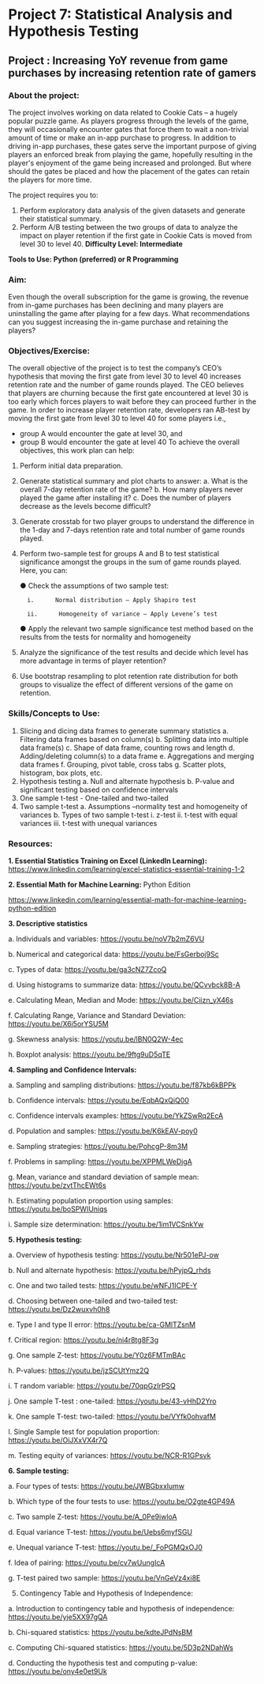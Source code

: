 # Project 7: Statistical Analysis and Hypothesis Testing
## Project : Increasing YoY revenue from game purchases by increasing retention rate of gamers

### About the project:
The project involves working on data related to Cookie Cats – a hugely popular puzzle game. As players progress through the levels of the game, they will occasionally encounter gates that force them to wait a non-trivial amount of time or make an in-app purchase to progress. In addition to driving in-app purchases, these gates serve the important purpose of giving players an enforced break from playing the game, hopefully resulting in the player's enjoyment of the game being increased and prolonged. But where should the gates be placed and how the placement of the gates can retain the players for more time.

The project requires you to:
1.	Perform exploratory data analysis of the given datasets and generate their statistical summary.
2.	Perform A/B testing between the two groups of data to analyze the impact on player retention if the first gate in Cookie Cats is moved from level 30 to level 40.
__Difficulty Level: Intermediate__

__Tools to Use: Python (preferred) or R Programming__

### Aim:
Even though the overall subscription for the game is growing, the revenue from in-game purchases has been declining and many players are uninstalling the game after playing for a few days. What recommendations can you suggest increasing the in-game purchase and retaining the players?

### Objectives/Exercise:
The overall objective of the project is to test the company’s CEO’s hypothesis that moving the first gate from level 30 to level 40 increases retention rate and the number of game rounds played. The CEO believes that players are churning because the first gate encountered at level 30 is too early which forces players to wait before they can proceed further in the game.
 In order to increase player retention rate, developers ran AB-test by moving the first gate from level 30 to level 40 for some players i.e.,
-	group A would encounter the gate at level 30, and
-	group B would encounter the gate at level 40
 To achieve the overall objectives, this work plan can help:
1.	Perform initial data preparation.
2.	Generate statistical summary and plot charts to answer:
a.	What is the overall 7-day retention rate of the game?
b.	How many players never played the game after installing it?
c.	Does the number of players decrease as the levels become difficult?
3.	Generate crosstab for two player groups to understand the difference in the 1-day and 7-days retention rate and total number of game rounds played.
4.	Perform two-sample test for groups A and B to test statistical significance amongst the groups in the sum of game rounds played. Here, you can:
      
      ●	Check the assumptions of two sample test:
      
          i.      Normal distribution – Apply Shapiro test
          
          ii.      Homogeneity of variance – Apply Levene’s test
      
      ●	Apply the relevant two sample significance test method based on the results from the tests for normality and homogeneity

5.	Analyze the significance of the test results and decide which level has more advantage in terms of player retention?
6.	Use bootstrap resampling to plot retention rate distribution for both groups to visualize the effect of different versions of the game on retention.

### Skills/Concepts to Use:
1. 	Slicing and dicing data frames to generate summary statistics
a.  	Filtering data frames based on column(s)
b. 	Splitting data into multiple data frame(s)
c.  	Shape of data frame, counting rows and length
d. 	Adding/deleting column(s) to a data frame
e. 	Aggregations and merging data frames
f.   	Grouping, pivot table, cross tabs
g.  	Scatter plots, histogram, box plots, etc.
2. 	Hypothesis testing
a.  	Null and alternate hypothesis
b. 	P-value and significant testing based on confidence intervals
3. 	One sample t-test - One-tailed and two-tailed
4. 	Two sample t-test
a.  	Assumptions –normality test and homogeneity of variances
b. 	Types of two sample t-test
                                                              i.      z-test
                                                            ii.      t-test with equal variances
                                                          iii.      t-test with unequal variances

### Resources:

__1.	 Essential Statistics Training on Excel (LinkedIn Learning):__
 https://www.linkedin.com/learning/excel-statistics-essential-training-1-2

__2.	Essential Math for Machine Learning:__
Python Edition

https://www.linkedin.com/learning/essential-math-for-machine-learning-python-edition

__3.	Descriptive statistics__

a.  	Individuals and variables: https://youtu.be/noV7b2mZ6VU

b. 	Numerical and categorical data: https://youtu.be/FsGerboj9Sc

c.  	Types of data: https://youtu.be/ga3cNZ7ZcoQ

d. 	Using histograms to summarize data: https://youtu.be/QCvvbck8B-A

e. 	Calculating Mean, Median and Mode: https://youtu.be/Ciizn_yX46s

f.   	Calculating Range, Variance and Standard Deviation: https://youtu.be/X6i5orYSU5M

g.  	Skewness analysis: https://youtu.be/lBN0Q2W-4ec

h. 	Boxplot analysis: https://youtu.be/9ftg9uD5qTE

__4. 	Sampling and Confidence Intervals:__

a.  	Sampling and sampling distributions: https://youtu.be/f87kb6kBPPk

b. 	Confidence intervals: https://youtu.be/EqbAQxQiQ00

c.  	Confidence intervals examples: https://youtu.be/YkZSwRq2EcA

d. 	Population and samples: https://youtu.be/K6kEAV-poy0

e. 	Sampling strategies: https://youtu.be/PohcgP-8m3M

f.   	Problems in sampling: https://youtu.be/XPPMLWeDigA

g.  	Mean, variance and standard deviation of sample mean: https://youtu.be/zvtThcEWt6s

h. 	Estimating population proportion using samples: https://youtu.be/boSPWIUniqs

i.        Sample size determination: https://youtu.be/1im1VCSnkYw

__5. 	 Hypothesis testing:__

a.  	Overview of hypothesis testing: https://youtu.be/Nr501ePJ-ow

b. 	Null and alternate hypothesis: https://youtu.be/hPyjpQ_rhds

c.  	One and two tailed tests: https://youtu.be/wNFJ1ICPE-Y

d. 	Choosing between one-tailed and two-tailed test: https://youtu.be/Dz2wuxvh0h8

e. 	Type I and type II error: https://youtu.be/ca-GMlTZsnM

f.   	Critical region: https://youtu.be/ni4r8tg8F3g

g.  	One sample Z-test: https://youtu.be/Y0z6FMTmBAc

h. 	P-values: https://youtu.be/jzSCUtYmz2Q

i.        T random variable: https://youtu.be/70qpGzIrPSQ

j.        One sample T-test : one-tailed: https://youtu.be/43-vHhD2Yro

k.  	One sample T-test: two-tailed: https://youtu.be/VYfk0ohvafM

l.        Single Sample test for population proportion: https://youtu.be/OiJXxVX4r7Q

m.   Testing equity of variances: https://youtu.be/NCR-R1GPsvk

__6. 	Sample testing:__

a.  	Four types of tests: https://youtu.be/JWBGbxxlumw

b. 	Which type of the four tests to use: https://youtu.be/O2gte4GP49A

c.  	Two sample Z-test: https://youtu.be/A_0Pe9iwloA

d. 	Equal variance T-test: https://youtu.be/Uebs6myfSGU

e. 	Unequal variance T-test: https://youtu.be/_FoPGMQxOJ0

f.   	Idea of pairing: https://youtu.be/cv7wUungIcA

g.  	T-test paired two sample: https://youtu.be/VnGeVz4xi8E

5. 	Contingency Table and Hypothesis of Independence:

a.  	Introduction to contingency table and hypothesis of independence: https://youtu.be/yje5XX97gQA

b. 	Chi-squared statistics: https://youtu.be/kdteJPdNsBM

c.  	Computing Chi-squared statistics: https://youtu.be/5D3p2NDahWs

d. 	Conducting the hypothesis test and computing p-value: https://youtu.be/ony4e0et9Uk



